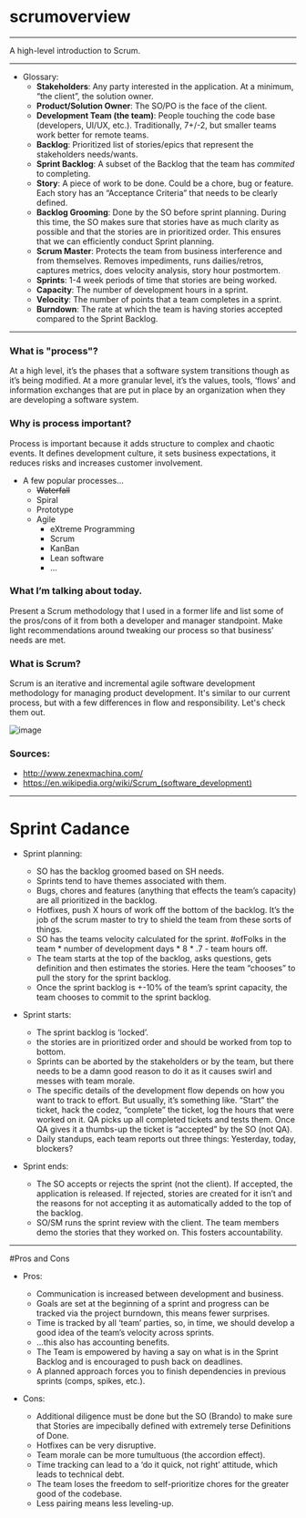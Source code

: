 # scrumoverview

---

A high-level introduction to Scrum.

---

* Glossary:
  * **Stakeholders**: Any party interested in the application.  At a minimum, “the client”, the solution owner.
  * **Product/Solution Owner**: The SO/PO is the face of the client.
  * **Development Team (the team)**: People touching the code base (developers, UI/UX, etc.).  Traditionally, 7+/-2, but smaller teams work better for remote teams.
  * **Backlog**: Prioritized list of stories/epics that represent the stakeholders needs/wants.
  * **Sprint Backlog**: A subset of the Backlog that the team has *commited* to completing.
  * **Story**: A piece of work to be done.  Could be a chore, bug or feature.  Each story has an “Acceptance Criteria” that needs to be clearly defined.
  * **Backlog Grooming**: Done by the SO before sprint planning.  During this time, the SO makes sure that stories have as much clarity as possible and that the stories are in prioritized order.  This ensures that we can efficiently conduct Sprint planning.
  * **Scrum Master**: Protects the team from business interference and from themselves. Removes impediments, runs dailies/retros, captures metrics, does velocity analysis, story hour postmortem.  
  * **Sprints**: 1-4 week periods of time that stories are being worked.
  * **Capacity**: The number of development hours in a sprint.
  * **Velocity**: The number of points that a team completes in a sprint.
  * **Burndown**: The rate at which the team is having stories accepted compared to the Sprint Backlog.

---

### What is "process"?
At a high level, it’s the phases that a software system transitions though as it’s being modified.  At a more granular level, it’s the values, tools, ‘flows’ and information exchanges that are put in place by an organization when they are developing a software system.

### Why is process important?
Process is important because it adds structure to complex and chaotic events.  It defines development culture, it sets business expectations, it reduces risks and increases customer involvement.

* A few popular processes…
  * ~~Waterfall~~
  * Spiral
  * Prototype
  * Agile
    * eXtreme Programming
    * Scrum
    * KanBan
    * Lean software
    * ...

### What I’m talking about today.
Present a Scrum methodology that I used in a former life and list some of the pros/cons of it from both a developer and manager standpoint.  Make light recommendations around tweaking our process so that business’ needs are met.


### What is Scrum?
Scrum is an iterative and incremental agile software development methodology for managing product development. It's similar to our current process, but with a few differences in flow and responsibility.  Let's check them out.


![image](http://www.zenexmachina.com/assets/themes/zxm/images/page-artefacts/scrum-process-01.png)


### Sources:
* http://www.zenexmachina.com/
* https://en.wikipedia.org/wiki/Scrum_(software_development)

---

# Sprint Cadance

* Sprint planning:
  * SO has the backlog groomed based on SH needs.
  * Sprints tend to have themes associated with them.
  * Bugs, chores and features (anything that effects the team’s capacity) are all prioritized in the backlog.
  * Hotfixes, push X hours of work off the bottom of the backlog.  It’s the job of the scrum master to try to shield the team from these sorts of things.
  * SO has the teams velocity calculated for the sprint.  #ofFolks in the team * number of development days * 8 * .7 - team hours off.
  * The team starts at the top of the backlog, asks questions, gets definition and then estimates the stories.  Here the team “chooses” to pull the story for the sprint backlog.
  * Once the sprint backlog is +-10% of the team’s sprint capacity, the team chooses to commit to the sprint backlog.

* Sprint starts:
  * The sprint backlog is ‘locked’.
  * the stories are in prioritized order and should be worked from top to bottom.
  * Sprints can be aborted by the stakeholders or by the team, but there needs to be a damn good reason to do it as it causes swirl and messes with team morale.
  * The specific details of the development flow depends on how you want to track to effort.  But usually, it’s something like.
  “Start” the ticket, hack the codez, “complete” the ticket, log the hours that were worked on it.  QA picks up all completed tickets and tests them.  Once QA gives it a thumbs-up the ticket is “accepted” by the SO (not QA).
  * Daily standups, each team reports out three things: Yesterday, today, blockers?

* Sprint ends:
  * The SO accepts or rejects the sprint (not the client).  If accepted, the application is released.  If rejected, stories are created for it isn’t and the reasons for not accepting it as automatically added to the top of the backlog.
  * SO/SM runs the sprint review with the client.  The team members demo the stories that they worked on.  This fosters accountability.

-----------------------

#Pros and Cons

* Pros:
  * Communication is increased between development and business.
  * Goals are set at the beginning of a sprint and progress can be tracked via the project burndown, this means fewer surprises.
  * Time is tracked by all ‘team’ parties, so, in time, we should develop a good idea of the team’s velocity across sprints.
  * …this also has accounting benefits.
  * The Team is empowered by having a say on what is in the Sprint Backlog and is encouraged to push back on deadlines.
  * A planned approach forces you to finish dependencies in previous sprints (comps, spikes, etc.).

* Cons:
  * Additional diligence must be done but the SO (Brando) to make sure that Stories are impecibally defined with extremely terse Definitions of Done.
  * Hotfixes can be very disruptive.
  * Team morale can be more tumultuous (the accordion effect).
  * Time tracking can lead to a ‘do it quick, not right’ attitude, which leads to technical debt.
  * The team loses the freedom to self-prioritize chores for the greater good of the codebase.
  * Less pairing means less leveling-up.
